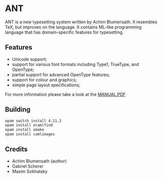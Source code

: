 # ANT

ANT is a new typesetting system written by Achim Blumensath.
It resembles TeX, but improves on the language. It contains ML-like
programming language that has domain-specific features for typesetting.

## Features

* Unicode support;
* support for various font formats including Type1, TrueType, and OpenType;
* partial support for advanced OpenType features;
* support for colour and graphics;
* simple page layout specifications;

For more information please take a look at the [MANUAL.PDF](https://github.com/5HT/ant/blob/master/manual.pdf)

## Building

```sh
opam switch install 4.11.2
opam install ocamlfind
opam install omake
opam install camlimages
```

## Credits

* Achim Blumensath (author)
* Gabriel Scherer
* Maxim Sokhatsky
